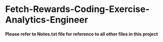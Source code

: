 # Fetch-Rewards-Coding-Exercise-Analytics-Engineer

#### Please refer to Notes.txt file for reference to all other files in this project
